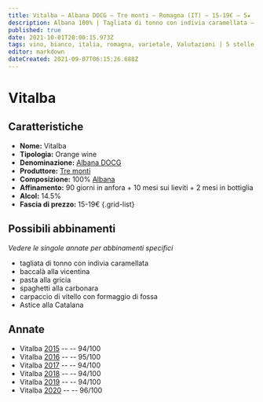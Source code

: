 ```yaml
---
title: Vitalba – Albana DOCG – Tre monti – Romagna (IT) – 15-19€ – 5★
description: Albana 100% | Tagliata di tonno con indivia caramellata – Baccalà alla vicentina – Pasta alla gricia – Spaghetti alla carbonara – Carpaccio di vitello con formaggio di fossa – Astice alla Catalana
published: true
date: 2021-10-01T20:00:15.973Z
tags: vino, bianco, italia, romagna, varietale, Valutazioni | 5 stelle, Vitigni | Albana, orange wine, tagliata di tonno con indivia caramellata, baccalà alla vicentina, pasta alla gricia, spaghetti alla carbonara, carpaccio di vitello con formaggio di fossa, Vinificazione | anfora, Astice alla Catalana, Prezzi | 15-19€
editor: markdown
dateCreated: 2021-09-07T06:15:26.688Z
---
```


# Vitalba

## Caratteristiche
- **Nome:** Vitalba
- **Tipologia:** Orange wine
- **Denominazione:** [Albana DOCG](/denominazioni/Italia/Romagna/DOCG/Albana)
- **Produttore:** [Tre monti](/produttori/Italia/Romagna/Tre-Monti) 
- **Composizione:** 100% [Albana](/vitigni/Italia/bacca-bianca/albana)
- **Affinamento:** 90 giorni in anfora + 10 mesi sui lieviti + 2 mesi in bottiglia
- **Alcol:** 14.5%
- **Fascia di prezzo:** 15-19€
{.grid-list}



## Possibili abbinamenti
*Vedere le singole annate per abbinamenti specifici*

- tagliata di tonno con indivia caramellata
- baccalà alla vicentina
- pasta alla gricia
- spaghetti alla carbonara
- carpaccio di vitello con formaggio di fossa
- Astice alla Catalana

## Annate
- Vitalba [2015](/vini/Italia/Romagna/Tre-Monti/Vitalba/2015) -- <span class="star-5"></span> -- 94/100
- Vitalba [2016](/vini/Italia/Romagna/Tre-Monti/Vitalba/2016) -- <span class="star-5"></span> -- 95/100
- Vitalba [2017](/vini/Italia/Romagna/Tre-Monti/Vitalba/2017) -- <span class="star-5"></span> -- 94/100
- Vitalba [2018](/vini/Italia/Romagna/Tre-Monti/Vitalba/2018) -- <span class="star-5"></span> -- 94/100 
- Vitalba [2019](/vini/Italia/Romagna/Tre-Monti/Vitalba/2019) -- <span class="star-5"></span> -- 94/100
- Vitalba [2020](/vini/Italia/Romagna/Tre-Monti/Vitalba/2020) -- <span class="star-5"></span> -- 96/100